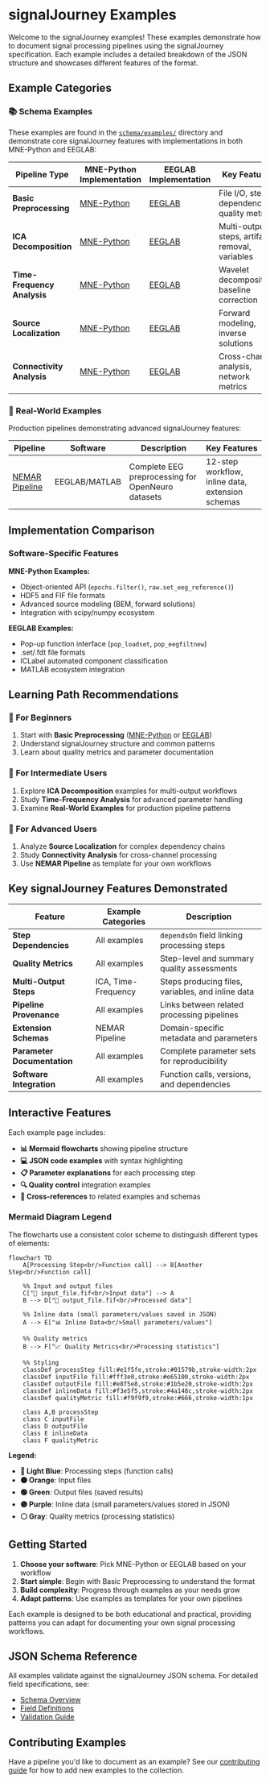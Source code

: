 # signalJourney Examples

Welcome to the signalJourney examples! These examples demonstrate how to document signal processing pipelines using the signalJourney specification. Each example includes a detailed breakdown of the JSON structure and showcases different features of the format.

## Example Categories

### 📚 Schema Examples
These examples are found in the [`schema/examples/`](https://github.com/signalJourney/signalJourney/tree/main/schema/examples) directory and demonstrate core signalJourney features with implementations in both MNE-Python and EEGLAB:

| Pipeline Type | MNE-Python Implementation | EEGLAB Implementation | Key Features |
|---------------|---------------------------|------------------------|--------------|
| **Basic Preprocessing** | [MNE-Python](./basic_preprocessing_mne.md) | [EEGLAB](./basic_preprocessing_eeglab.md) | File I/O, step dependencies, quality metrics |
| **ICA Decomposition** | [MNE-Python](./ica_decomposition_mne.md) | [EEGLAB](./ica_decomposition_eeglab.md) | Multi-output steps, artifact removal, variables |
| **Time-Frequency Analysis** | [MNE-Python](./time_frequency_mne.md) | [EEGLAB](./time_frequency_eeglab.md) | Wavelet decomposition, baseline correction |
| **Source Localization** | [MNE-Python](./source_localization_mne.md) | [EEGLAB](./source_localization_eeglab.md) | Forward modeling, inverse solutions |
| **Connectivity Analysis** | [MNE-Python](./connectivity_mne.md) | [EEGLAB](./connectivity_eeglab.md) | Cross-channel analysis, network metrics |

### 🔬 Real-World Examples
Production pipelines demonstrating advanced signalJourney features:

| Pipeline | Software | Description | Key Features |
|----------|----------|-------------|--------------|
| [NEMAR Pipeline](./real_world/nemar_pipeline.md) | EEGLAB/MATLAB | Complete EEG preprocessing for OpenNeuro datasets | 12-step workflow, inline data, extension schemas |

## Implementation Comparison

### Software-Specific Features

**MNE-Python Examples:**
- Object-oriented API (`epochs.filter()`, `raw.set_eeg_reference()`)
- HDF5 and FIF file formats
- Advanced source modeling (BEM, forward solutions)
- Integration with scipy/numpy ecosystem

**EEGLAB Examples:**
- Pop-up function interface (`pop_loadset`, `pop_eegfiltnew`)
- .set/.fdt file formats
- ICLabel automated component classification
- MATLAB ecosystem integration

## Learning Path Recommendations

### 🎯 For Beginners
1. Start with **Basic Preprocessing** ([MNE-Python](./basic_preprocessing_mne.md) or [EEGLAB](./basic_preprocessing_eeglab.md))
2. Understand signalJourney structure and common patterns
3. Learn about quality metrics and parameter documentation

### 🚀 For Intermediate Users
1. Explore **ICA Decomposition** examples for multi-output workflows
2. Study **Time-Frequency Analysis** for advanced parameter handling
3. Examine **Real-World Examples** for production pipeline patterns

### 🔬 For Advanced Users
1. Analyze **Source Localization** for complex dependency chains
2. Study **Connectivity Analysis** for cross-channel processing
3. Use **NEMAR Pipeline** as template for your own workflows

## Key signalJourney Features Demonstrated

| Feature | Example Categories | Description |
|---------|-------------------|-------------|
| **Step Dependencies** | All examples | `dependsOn` field linking processing steps |
| **Quality Metrics** | All examples | Step-level and summary quality assessments |
| **Multi-Output Steps** | ICA, Time-Frequency | Steps producing files, variables, and inline data |
| **Pipeline Provenance** | All examples | Links between related processing pipelines |
| **Extension Schemas** | NEMAR Pipeline | Domain-specific metadata and parameters |
| **Parameter Documentation** | All examples | Complete parameter sets for reproducibility |
| **Software Integration** | All examples | Function calls, versions, and dependencies |

## Interactive Features

Each example page includes:
- **📊 Mermaid flowcharts** showing pipeline structure
- **💻 JSON code examples** with syntax highlighting  
- **📋 Parameter explanations** for each processing step
- **🔍 Quality control** integration examples
- **🔗 Cross-references** to related examples and schemas

### Mermaid Diagram Legend

The flowcharts use a consistent color scheme to distinguish different types of elements:

```mermaid
flowchart TD
    A[Processing Step<br/>Function call] --> B[Another Step<br/>Function call]
    
    %% Input and output files  
    C["📁 input_file.fif<br/>Input data"] --> A
    B --> D["💾 output_file.fif<br/>Processed data"]
    
    %% Inline data (small parameters/values saved in JSON)
    A --> E["📊 Inline Data<br/>Small parameters/values"]
    
    %% Quality metrics
    B --> F["📈 Quality Metrics<br/>Processing statistics"]

    %% Styling
    classDef processStep fill:#e1f5fe,stroke:#01579b,stroke-width:2px
    classDef inputFile fill:#fff3e0,stroke:#e65100,stroke-width:2px
    classDef outputFile fill:#e8f5e8,stroke:#1b5e20,stroke-width:2px
    classDef inlineData fill:#f3e5f5,stroke:#4a148c,stroke-width:2px
    classDef qualityMetric fill:#f9f9f9,stroke:#666,stroke-width:1px

    class A,B processStep
    class C inputFile
    class D outputFile
    class E inlineData
    class F qualityMetric
```

**Legend:**
- **🔵 Light Blue**: Processing steps (function calls)
- **🟠 Orange**: Input files 
- **🟢 Green**: Output files (saved results)
- **🟣 Purple**: Inline data (small parameters/values stored in JSON)
- **⚪ Gray**: Quality metrics (processing statistics)

## Getting Started

1. **Choose your software**: Pick MNE-Python or EEGLAB based on your workflow
2. **Start simple**: Begin with Basic Preprocessing to understand the format
3. **Build complexity**: Progress through examples as your needs grow
4. **Adapt patterns**: Use examples as templates for your own pipelines

Each example is designed to be both educational and practical, providing patterns you can adapt for documenting your own signal processing workflows.

## JSON Schema Reference

All examples validate against the signalJourney JSON schema. For detailed field specifications, see:
- [Schema Overview](../specification/overview.md)
- [Field Definitions](../specification/fields.md)
- [Validation Guide](../specification/validation.md)

## Contributing Examples

Have a pipeline you'd like to document as an example? See our [contributing guide](../contributing.md) for how to add new examples to the collection.
